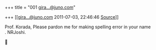 +++
title = "001 gira...@juno.com"

+++
[[gira...@juno.com	2011-07-03, 22:46:46 [Source](https://groups.google.com/g/bvparishat/c/hmSBO-rrq4I)]]



Prof. Korada, Please pardon me for making spelling error in your name  
. NRJoshi.



